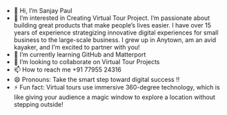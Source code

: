 - 👋 Hi, I’m Sanjay Paul 
- 👀 I’m interested in Creating Virtual Tour Project. I’m passionate about building great products that make people’s lives easier. I have over 15 years of experience strategizing innovative digital experiences for small business to the large-scale business. I grew up in Anytown, am an avid kayaker, and I’m excited to partner with you!
- 🌱 I’m currently learning GitHub and Matterport
- 💞️ I’m looking to collaborate on Virtual Tour Projects
- 📫 How to reach me +91 77955 24316
- 😄 Pronouns: Take the smart step toward digital success !!
- ⚡ Fun fact: Virtual tours use immersive 360-degree technology, which is like giving your audience a magic window to explore a location without stepping outside!

<!---
SanjayPaul80/SanjayPaul80 is a ✨ special ✨ repository because its `README.md` (this file) appears on your GitHub profile.
You can click the Preview link to take a look at your changes.
--->
